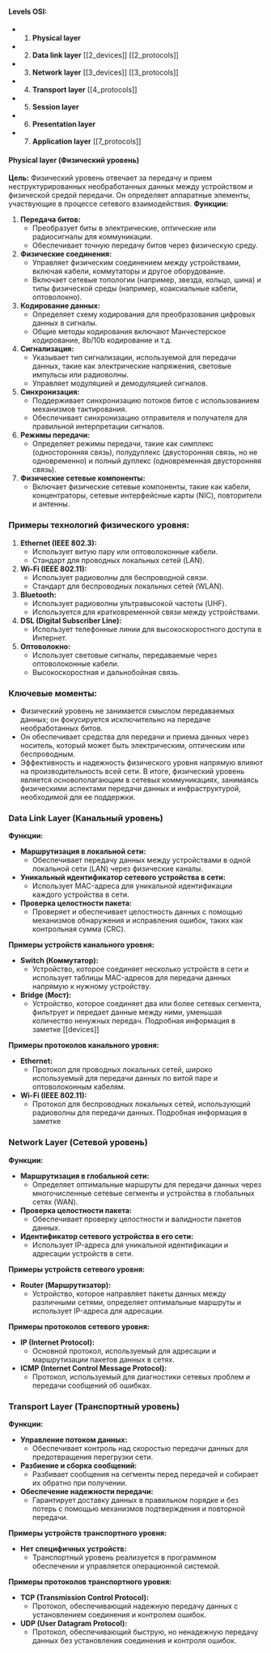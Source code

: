 #### Levels OSI:
* 1. **Physical layer** 
* 2. **Data link layer** [[2_devices]] [[2_protocols]]
* 3. **Network layer** [[3_devices]] [[3_protocols]]
* 4. **Transport layer** [[4_protocols]]
* 5. **Session layer**
* 6. **Presentation layer**
* 7. **Application layer** [[7_protocols]]
#### Physical layer (Физический уровень)

**Цель:** Физический уровень отвечает за передачу и прием неструктурированных необработанных данных между устройством и физической средой передачи. Он определяет аппаратные элементы, участвующие в процессе сетевого взаимодействия.
**Функции:**
1. **Передача битов:**
    - Преобразует биты в электрические, оптические или радиосигналы для коммуникации.
    - Обеспечивает точную передачу битов через физическую среду.
2. **Физические соединения:**
    - Управляет физическим соединением между устройствами, включая кабели, коммутаторы и другое оборудование.
    - Включает сетевые топологии (например, звезда, кольцо, шина) и типы физической среды (например, коаксиальные кабели, оптоволокно).
3. **Кодирование данных:**
    - Определяет схему кодирования для преобразования цифровых данных в сигналы.
    - Общие методы кодирования включают Манчестерское кодирование, 8b/10b кодирование и т.д.
4. **Сигнализация:**
    - Указывает тип сигнализации, используемой для передачи данных, такие как электрические напряжения, световые импульсы или радиоволны.
    - Управляет модуляцией и демодуляцией сигналов.
5. **Синхронизация:**
    - Поддерживает синхронизацию потоков битов с использованием механизмов тактирования.
    - Обеспечивает синхронизацию отправителя и получателя для правильной интерпретации сигналов.
6. **Режимы передачи:**
    - Определяет режимы передачи, такие как симплекс (односторонняя связь), полудуплекс (двусторонняя связь, но не одновременно) и полный дуплекс (одновременная двусторонняя связь).
7. **Физические сетевые компоненты:**
    - Включает физические сетевые компоненты, такие как кабели, концентраторы, сетевые интерфейсные карты (NIC), повторители и антенны.
### Примеры технологий физического уровня:
1. **Ethernet (IEEE 802.3):**
    - Использует витую пару или оптоволоконные кабели.
    - Стандарт для проводных локальных сетей (LAN).
2. **Wi-Fi (IEEE 802.11):**
    - Использует радиоволны для беспроводной связи.
    - Стандарт для беспроводных локальных сетей (WLAN).
3. **Bluetooth:**
    - Использует радиоволны ультравысокой частоты (UHF).
    - Используется для кратковременной связи между устройствами.
4. **DSL (Digital Subscriber Line):**
    - Использует телефонные линии для высокоскоростного доступа в Интернет.
5. **Оптоволокно:**
    - Использует световые сигналы, передаваемые через оптоволоконные кабели.
    - Высокоскоростная и дальнобойная связь.
### Ключевые моменты:
- Физический уровень не занимается смыслом передаваемых данных; он фокусируется исключительно на передаче необработанных битов.
- Он обеспечивает средства для передачи и приема данных через носитель, который может быть электрическим, оптическим или беспроводным.
- Эффективность и надежность физического уровня напрямую влияют на производительность всей сети.
В итоге, физический уровень является основополагающим в сетевых коммуникациях, занимаясь физическими аспектами передачи данных и инфраструктурой, необходимой для ее поддержки.
### Data Link Layer (Канальный уровень)

**Функции:**
- **Маршрутизация в локальной сети:**
  - Обеспечивает передачу данных между устройствами в одной локальной сети (LAN) через физические каналы.
- **Уникальный идентификатор сетевого устройства в сети:**
  - Использует MAC-адреса для уникальной идентификации каждого устройства в сети.
- **Проверка целостности пакета:**
  - Проверяет и обеспечивает целостность данных с помощью механизмов обнаружения и исправления ошибок, таких как контрольная сумма (CRC).

**Примеры устройств канального уровня:** 
- **Switch (Коммутатор):**
  - Устройство, которое соединяет несколько устройств в сети и использует таблицы MAC-адресов для передачи данных напрямую к нужному устройству.
- **Bridge (Мост):**
  - Устройство, которое соединяет два или более сетевых сегмента, фильтрует и передает данные между ними, уменьшая количество ненужных передач.
Подробная информация в заметке [[devices]]

**Примеры протоколов канального уровня:**
- **Ethernet:**
  - Протокол для проводных локальных сетей, широко используемый для передачи данных по витой паре и оптоволоконным кабелям.
- **Wi-Fi (IEEE 802.11):**
  - Протокол для беспроводных локальных сетей, использующий радиоволны для передачи данных.
Подробная информация в заметке

### Network Layer (Сетевой уровень)

**Функции:**
- **Маршрутизация в глобальной сети:**
  - Определяет оптимальные маршруты для передачи данных через многочисленные сетевые сегменты и устройства в глобальных сетях (WAN).
- **Проверка целостности пакета:**
  - Обеспечивает проверку целостности и валидности пакетов данных.
- **Идентификатор сетевого устройства в его сети:**
  - Использует IP-адреса для уникальной идентификации и адресации устройств в сети.

**Примеры устройств сетевого уровня:**
- **Router (Маршрутизатор):**
  - Устройство, которое направляет пакеты данных между различными сетями, определяет оптимальные маршруты и использует IP-адреса для адресации.

**Примеры протоколов сетевого уровня:**
- **IP (Internet Protocol):**
  - Основной протокол, используемый для адресации и маршрутизации пакетов данных в сетях.
- **ICMP (Internet Control Message Protocol):**
  - Протокол, используемый для диагностики сетевых проблем и передачи сообщений об ошибках.

### Transport Layer (Транспортный уровень)

**Функции:**
- **Управление потоком данных:**
  - Обеспечивает контроль над скоростью передачи данных для предотвращения перегрузки сети.
- **Разбиение и сборка сообщений:**
  - Разбивает сообщения на сегменты перед передачей и собирает их обратно при получении.
- **Обеспечение надежности передачи:**
  - Гарантирует доставку данных в правильном порядке и без потерь с помощью механизмов подтверждения и повторной передачи.

**Примеры устройств транспортного уровня:**
- **Нет специфичных устройств:**
  - Транспортный уровень реализуется в программном обеспечении и управляется операционной системой.

**Примеры протоколов транспортного уровня:**
- **TCP (Transmission Control Protocol):**
  - Протокол, обеспечивающий надежную передачу данных с установлением соединения и контролем ошибок.
- **UDP (User Datagram Protocol):**
  - Протокол, обеспечивающий быструю, но ненадежную передачу данных без установления соединения и контроля ошибок.




